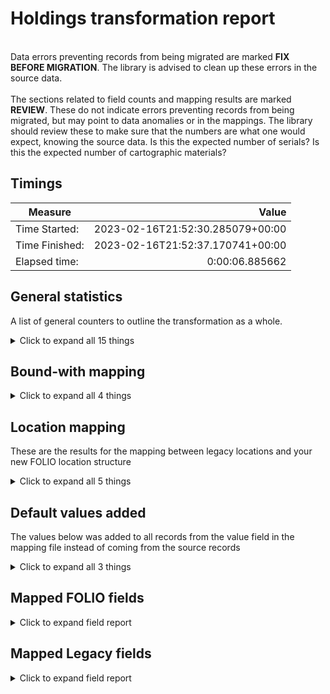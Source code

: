 # Holdings transformation report   
<br/>Data errors preventing records from being migrated are marked **FIX BEFORE MIGRATION**. The library is advised to clean up these errors in the source data.<br/><br/> The sections related to field counts and mapping results are marked **REVIEW**. These do not indicate errors preventing records from being migrated, but may point to data anomalies or in the mappings. The library should review these to make sure that the numbers are what one would expect, knowing the source data. Is this the expected number of serials? Is this the expected number of cartographic materials?
## Timings   
   
Measure | Value   
--- | ---:   
Time Started: | 2023-02-16T21:52:30.285079+00:00   
Time Finished: | 2023-02-16T21:52:37.170741+00:00   
Elapsed time: | 0:00:06.885662   
   
## General statistics    
A list of general counters to outline the transformation as a whole.    
<details><summary>Click to expand all 15 things</summary>     
   
Measure | Count   
--- | ---:   
BW Items found tied to previously created BW Holdings | 2   
Bib ids referenced in bound-with items | 18   
Bound-with holdings created | 18   
Bound-with items callnumber identified | 9   
Bound-with items identified by bib id | 9   
Empty rows in bw_items.tsv | 0   
Holdings Records Written to disk | 17   
Number of Legacy items in file | 10   
Number of files processed | 1   
Records matched to Instances | 19   
Total rows in bw_items.tsv | 10   
Unique BW Holdings created from Items | 16   
Unique Holdings created from Items | 1   
Unique ID:s written to legacy map | 29   
</details>   
   
## Bound-with mapping    
    
<details><summary>Click to expand all 4 things</summary>     
   
Measure | Count   
--- | ---:   
Number of bib records referenced in item: 1 | 1   
Number of bib records referenced in item: 2 | 9   
Number of bib-level callnumbers in record: 2 | 9   
</details>   
   
## Location mapping    
These are the results for the mapping between legacy locations and your new FOLIO location structure    
<details><summary>Click to expand all 5 things</summary>     
   
Measure | Count   
--- | ---:   
Unmapped (Default value was set) --    -> migration | 1   
jnlDesk   -> JOURDESK | 5   
jnlDesk -> JOURDESK | 2   
maps   -> MAPZ | 2   
</details>   
   
## Default values added    
The values below was added to all records from the value field in the mapping file instead of coming from the source records    
<details><summary>Click to expand all 3 things</summary>     
   
Measure | Count   
--- | ---:   
97fbb130-beb4-4eec-84a6-c69768ca3eea added to notes[0].holdingsNoteTypeId | 10   
true added to notes[0].staffOnly | 10   
</details>   

## Mapped FOLIO fields
<details><summary>Click to expand field report</summary>     

FOLIO Field | Mapped | Unmapped  
--- | --- | ---:  
_version | 0 (0%) | 10 (100%) 
acquisitionFormat | 0 (0%) | 10 (100%) 
acquisitionMethod | 0 (0%) | 10 (100%) 
administrativeNotes | 0 (0%) | 10 (100%) 
bareHoldingsItems | 0 (0%) | 10 (100%) 
callNumber | 10 (100%) | 0 (0%) 
callNumberPrefix | 0 (0%) | 10 (100%) 
callNumberSuffix | 0 (0%) | 10 (100%) 
callNumberTypeId | 0 (0%) | 10 (100%) 
copyNumber | 0 (0%) | 10 (100%) 
digitizationPolicy | 0 (0%) | 10 (100%) 
discoverySuppress | 0 (0%) | 10 (100%) 
effectiveLocationId | 0 (0%) | 10 (100%) 
electronicAccess | 0 (0%) | 10 (100%) 
formerIds | 10 (100%) | 0 (0%) 
holdingsInstance | 0 (0%) | 10 (100%) 
holdingsItems | 0 (0%) | 10 (100%) 
holdingsStatements | 0 (0%) | 10 (100%) 
holdingsStatementsForIndexes | 0 (0%) | 10 (100%) 
holdingsStatementsForSupplements | 0 (0%) | 10 (100%) 
holdingsTypeId | 10 (100%) | 0 (0%) 
hrid | 0 (0%) | 10 (100%) 
id | 10 (100%) | 0 (0%) 
illPolicy | 0 (0%) | 10 (100%) 
illPolicyId | 0 (0%) | 10 (100%) 
instanceId | 10 (100%) | 0 (0%) 
metadata | 10 (100%) | 0 (0%) 
metadata.createdByUserId | 10 (100%) | 0 (0%) 
metadata.createdDate | 10 (100%) | 0 (0%) 
metadata.updatedByUserId | 10 (100%) | 0 (0%) 
metadata.updatedDate | 10 (100%) | 0 (0%) 
notes | 10 (100%) | 0 (0%) 
notes.holdingsNoteTypeId | 10 (100%) | 0 (0%) 
notes.note | 10 (100%) | 0 (0%) 
notes.staffOnly | 10 (100%) | 0 (0%) 
numberOfItems | 0 (0%) | 10 (100%) 
permanentLocation | 0 (0%) | 10 (100%) 
permanentLocationId | 10 (100%) | 0 (0%) 
receiptStatus | 0 (0%) | 10 (100%) 
receivingHistory | 0 (0%) | 10 (100%) 
retentionPolicy | 0 (0%) | 10 (100%) 
shelvingTitle | 0 (0%) | 10 (100%) 
sourceId | 10 (100%) | 0 (0%) 
statisticalCodeIds | 0 (0%) | 10 (100%) 
tags | 0 (0%) | 10 (100%) 
temporaryLocationId | 0 (0%) | 10 (100%) 
</details>   

## Mapped Legacy fields
<details><summary>Click to expand field report</summary>     

Legacy Field | Present | Mapped | Unmapped  
--- | --- | --- | ---:  
CALL #(BIBLIO) | 10 (100.0%) | 10 (100%) | 0  
LOCATION | 10 (100.0%) | 10 (100%) | 0  
RECORD #(BIBLIO) | 20 (200.0%) | 20 (200%) | 0  
RECORD #(ITEM) | 10 (100.0%) | 10 (100%) | 0  
</details>   
